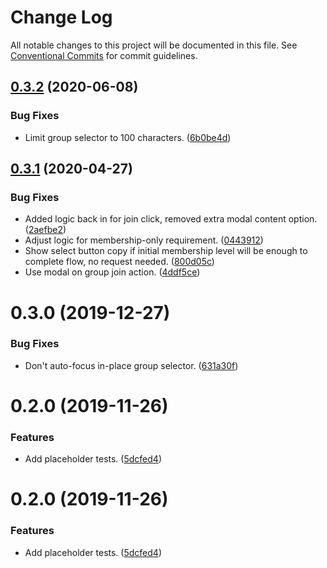 # Change Log

All notable changes to this project will be documented in this file.
See [Conventional Commits](https://conventionalcommits.org) for commit guidelines.

## [0.3.2](https://git.faithlife.dev/Logos/FaithlifeEquipment/compare/@faithlife/group-selector@0.3.1...@faithlife/group-selector@0.3.2) (2020-06-08)


### Bug Fixes

* Limit group selector to 100 characters. ([6b0be4d](https://git.faithlife.dev/Logos/FaithlifeEquipment/commits/6b0be4d558e088c458cbf8dd236f264f398fbf4c))





## [0.3.1](https://git.faithlife.dev/Logos/FaithlifeEquipment/compare/@faithlife/group-selector@0.3.0...@faithlife/group-selector@0.3.1) (2020-04-27)


### Bug Fixes

* Added logic back in for join click, removed extra modal content option. ([2aefbe2](https://git.faithlife.dev/Logos/FaithlifeEquipment/commits/2aefbe23a3d901ca6386885c67abf16b79938c2d))
* Adjust logic for membership-only requirement. ([0443912](https://git.faithlife.dev/Logos/FaithlifeEquipment/commits/0443912e3424b285b5fe57e2c9e9204c2582a87a))
* Show select button copy if initial membership level will be enough to complete flow, no request needed. ([800d05c](https://git.faithlife.dev/Logos/FaithlifeEquipment/commits/800d05cedbd360bfffb0f96a61f35431d7a88866))
* Use modal on group join action. ([4ddf5ce](https://git.faithlife.dev/Logos/FaithlifeEquipment/commits/4ddf5ce87cc07f2a2dbbc4a0855454c8563a32ed))





# 0.3.0 (2019-12-27)


### Bug Fixes

* Don't auto-focus in-place group selector. ([631a30f](https://git.faithlife.dev/Logos/FaithlifeEquipment/commits/631a30fed97a9212d77a99ab346308874d6f8e34))



# 0.2.0 (2019-11-26)


### Features

* Add placeholder tests. ([5dcfed4](https://git.faithlife.dev/Logos/FaithlifeEquipment/commits/5dcfed4828701339822fe749e8ab4919d348736b))





# 0.2.0 (2019-11-26)


### Features

* Add placeholder tests. ([5dcfed4](https://git.faithlife.dev/Logos/FaithlifeEquipment/commits/5dcfed4828701339822fe749e8ab4919d348736b))

